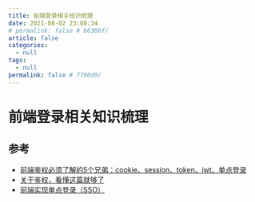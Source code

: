 ```yaml
---
title: 前端登录相关知识梳理
date: 2021-08-02 23:08:34
# permalink: false # b6306f/
article: false
categories: 
  - null
tags: 
  - null
permalink: false # 7790d9/
---
```

# 前端登录相关知识梳理



## 参考

- [前端鉴权必须了解的5个兄弟：cookie、session、token、jwt、单点登录](https://juejin.cn/post/6898630134530752520)
- [关于鉴权，看懂这篇就够了](https://mp.weixin.qq.com/s/qBizMF4MwcX4ORU_nrVUmg)
- [前端实现单点登录（SSO）](https://juejin.cn/post/7282692430117748755)